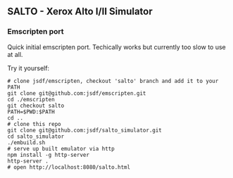 ## SALTO - Xerox Alto I/II Simulator
### Emscripten port
Quick initial emscripten port. Techically works but currently too slow to use at all.

Try it yourself:
```
# clone jsdf/emscripten, checkout 'salto' branch and add it to your PATH
git clone git@github.com:jsdf/emscripten.git
cd ./emscripten
git checkout salto
PATH=$PWD:$PATH
cd ..
# clone this repo
git clone git@github.com:jsdf/salto_simulator.git
cd salto_simulator
./embuild.sh
# serve up built emulator via http
npm install -g http-server
http-server .
# open http://localhost:8080/salto.html
```
